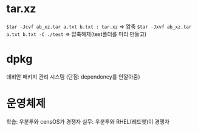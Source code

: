 # tar.xz

`$tar -Jcvf ab_xz.tar a.txt b.txt : tar.xz` => 압축
`$tar -Jxvf ab_xz.tar a.txt b.txt -C ./test` => 압축해제(test폴더를 미리 만들고)

# dpkg

데비안 패키지 관리 시스템 (단점: dependency를 안깔아줌)

# 운영체제

학습: 우분투와 censOS가 경쟁자
실무: 우분투와 RHEL(레드햇)이 경쟁자